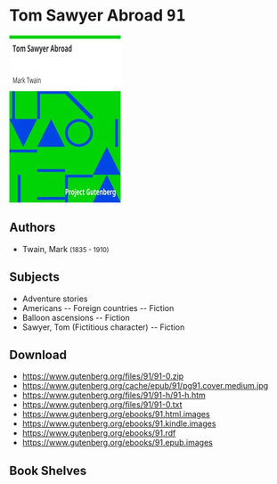 # Tom Sawyer Abroad <kbd>91</kbd>

![](./cover.medium.jpg "")

## Authors


 - Twain, Mark <small>(1835 - 1910)</small>

## Subjects


 - Adventure stories
 - Americans -- Foreign countries -- Fiction
 - Balloon ascensions -- Fiction
 - Sawyer, Tom (Fictitious character) -- Fiction

## Download


 - https://www.gutenberg.org/files/91/91-0.zip
 - https://www.gutenberg.org/cache/epub/91/pg91.cover.medium.jpg
 - https://www.gutenberg.org/files/91/91-h/91-h.htm
 - https://www.gutenberg.org/files/91/91-0.txt
 - https://www.gutenberg.org/ebooks/91.html.images
 - https://www.gutenberg.org/ebooks/91.kindle.images
 - https://www.gutenberg.org/ebooks/91.rdf
 - https://www.gutenberg.org/ebooks/91.epub.images

## Book Shelves


